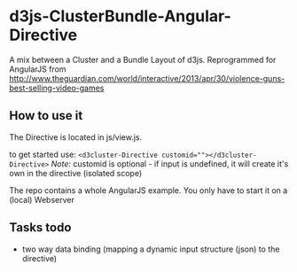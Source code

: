 # d3js-ClusterBundle-Angular-Directive
A mix between a Cluster and a Bundle Layout of d3js. Reprogrammed for AngularJS from http://www.theguardian.com/world/interactive/2013/apr/30/violence-guns-best-selling-video-games


## How to use it
The Directive is located in js/view.js.

to get started use: ```<d3cluster-Directive customid=""></d3cluster-Directive>```
*Note:* customid is optional - if input is undefined, it will create it's own in the directive (isolated scope)

The repo contains a whole AngularJS example. You only have to start it on a (local) Webserver

## Tasks todo
- two way data binding (mapping a dynamic input structure (json) to the directive)